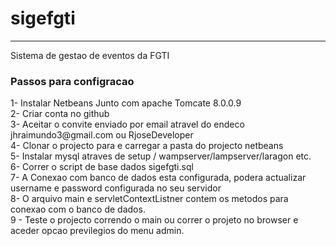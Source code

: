 # sigefgti
<hr>
Sistema de gestao de eventos da FGTI
<h3>Passos para configracao</h3>
1- Instalar Netbeans Junto com apache Tomcate 8.0.0.9<br>
2- Criar conta no github<br>
3- Aceitar o convite enviado por email atravel do endeco jhraimundo3@gmail.com ou RjoseDeveloper<br>
4- Clonar o projecto para e carregar a pasta do projecto netbeans<br>
5- Instalar mysql atraves de setup / wampserver/lampserver/laragon etc.<br>
6- Correr o script de base dados sigefgti.sql<br>
7- A Conexao com banco de dados esta configurada, podera actualizar username e password configurada no seu servidor<br>
8- O arquivo main e servletContextListner contem os metodos para conexao com o banco de dados.<br>
9 - Teste o projecto correndo o main ou correr o projeto no browser e aceder opcao previlegios do menu admin.

